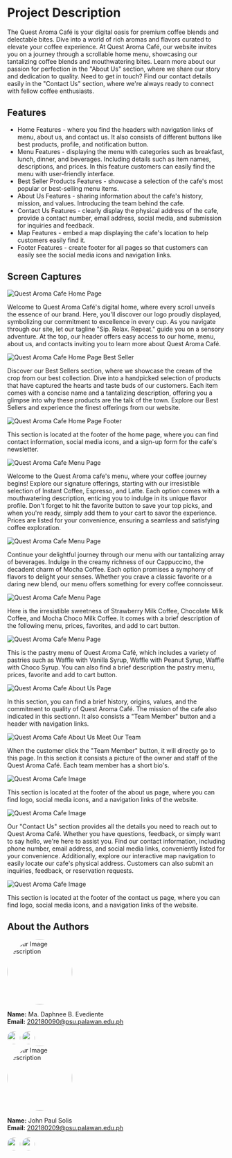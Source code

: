 
# Project Description

The Quest Aroma Café is your digital oasis for premium coffee blends and delectable bites. Dive into a world of rich aromas and flavors curated to elevate your coffee experience. At Quest Aroma Café, our website invites you on a journey through a scrollable home menu, showcasing our tantalizing coffee blends and mouthwatering bites. Learn more about our passion for perfection in the "About Us" section, where we share our story and dedication to quality. Need to get in touch? Find our contact details easily in the "Contact Us" section, where we're always ready to connect with fellow coffee enthusiasts. 

## Features
+ Home Features - where you find the headers with navigation links of menu, about us, and contact us. It also consists of different buttons like best products, profile, and notification button. 
+ Menu Features - displaying the menu with categories such as breakfast, lunch, dinner, and beverages. Including details such as item names, descriptions, and prices. In this feature customers can easily find the menu with user-friendly interface. 
+ Best Seller Products Features - showcase a selection of the cafe's most popular or best-selling menu items.
+ About Us Features - sharing information about the cafe's history, mission, and values. Introducing the team behind the cafe.
+ Contact Us Features - clearly display the physical address of the cafe, provide a contact number, email address, social media, and submission for inquiries and feedback. 
+ Map Features - embed a map displaying the cafe's location to help customers easily find it.
+ Footer Features - create footer for all pages so that customers can easily see the social media icons and navigation links.


## Screen Captures

![Quest Aroma Cafe Home Page](img/interface1.png)

Welcome to Quest Aroma Café's digital home, where every scroll unveils the essence of our brand. Here, you'll discover our logo proudly displayed, symbolizing our commitment to excellence in every cup. As you navigate through our site, let our tagline "Sip. Relax. Repeat." guide you on a sensory adventure. At the top, our header offers easy access to our home, menu, about us, and contacts inviting you to learn more about Quest Aroma Café. 

![Quest Aroma Cafe Home Page Best Seller](img/interface2.png)

Discover our Best Sellers section, where we showcase the cream of the crop from our best collection. Dive into a handpicked selection of products that have captured the hearts and taste buds of our customers. Each item comes with a concise name and a tantalizing description, offering you a glimpse into why these products are the talk of the town. Explore our Best Sellers and experience the finest offerings from our website.

![Quest Aroma Cafe Home Page Footer](img/interface3.png)

This section is located at the footer of the home page, where you can find contact information, social media icons, and a sign-up form for the cafe's newsletter.

![Quest Aroma Cafe Menu Page](img/interface4.png)

Welcome to the Quest Aroma cafe's menu, where your coffee journey begins! Explore our signature offerings, starting with our irresistible selection of Instant Coffee, Espresso, and Latte. Each option comes with a mouthwatering description, enticing you to indulge in its unique flavor profile. Don't forget to hit the favorite button to save your top picks, and when you're ready, simply add them to your cart to savor the experience. Prices are listed for your convenience, ensuring a seamless and satisfying coffee exploration.

![Quest Aroma Cafe Menu Page](img/interface5.png)

Continue your delightful journey through our menu with our tantalizing array of beverages. Indulge in the creamy richness of our Cappuccino, the decadent charm of Mocha Coffee. Each option promises a symphony of flavors to delight your senses. Whether you crave a classic favorite or a daring new blend, our menu offers something for every coffee connoisseur.

![Quest Aroma Cafe Menu Page](img/interface6.png)

Here is the irresistible sweetness of Strawberry Milk Coffee, Chocolate Milk Coffee, and Mocha Choco Milk Coffee. It comes with a brief description of the following menu, prices, favorites, and add to cart button. 

![Quest Aroma Cafe Menu Page](img/interface7.png)

This is the pastry menu of Quest Aroma Café,  which includes a variety of pastries such as Waffle with Vanilla Syrup, Waffle with Peanut Syrup, Waffle with Choco Syrup. You can also find a brief description the pastry menu, prices, favorite and add to cart button. 

![Quest Aroma Cafe About Us Page](img/interface8.png)

In this section, you can find a brief history, origins, values, and the commitment to quality of Quest Aroma Café. The mission of the cafe also indicated in this sectionn. It also consists a "Team Member" button and a header with navigation links. 

![Quest Aroma Cafe About Us Meet Our Team](img/interface9.png)

When the customer click the "Team Member" button, it will directly go to this page. In this section it consists a picture of the owner and staff of the Quest Aroma Café. Each team member has a short bio's. 


![Quest Aroma Cafe Image](img/interface10.png)

This section is located at the footer of the about us page, where you can find logo, social media icons, and a navigation links of the website.

![Quest Aroma Cafe Image](img/interface13.png)

Our "Contact Us" section provides all the details you need to reach out to Quest Aroma Café. Whether you have questions, feedback, or simply want to say hello, we're here to assist you. Find our contact information, including phone number, email address, and social media links, conveniently listed for your convenience. Additionally, explore our interactive map navigation to easily locate our cafe's physical address. Customers can also submit an inquiries, feedback, or reservation requests.  

![Quest Aroma Cafe Image](img/interface14.png)

This section is located at the footer of the contact us page, where you can find logo, social media icons, and a navigation links of the website.

## About the Authors

<img src="https://github.com/itsmedapny.png" alt="Your Image Description" style="width: 150px; border-radius: 50%;">

**Name:** Ma. Daphnee B. Evediente <br>
**Email:** 202180090@psu.palawan.edu.ph

<a href="https://www.facebook.com/mariadaphneebaguyo.evediente.5/">
    <img src="img/Facebook.png" style="width: 30px; border-radius: 50%;" ></a> <a  href="https://github.com/itsmedapny">
    <img src="img/Github.png" style="width: 30px; border-radius: 50%;">
</a>

 <br>

<img src="https://github.com/Pauwiiiii.png" alt="Your Image Description" style="width: 150px; border-radius: 50%;">

**Name:** John Paul Solis <br>
**Email:** 202180209@psu.palawan.edu.ph

<a href="https://www.facebook.com/profile.php?id=100090427693019&mibextid=2JQ9oc">
    <img src="img/Facebook.png" style="width: 30px; border-radius: 50%;"></a> <a href="https://github.com/Pauwiiiii">
    <img src="img/Github.png" style="width: 30px; border-radius: 50%;">
</a>  
